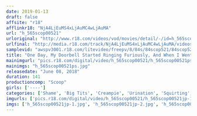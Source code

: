 ```yaml
---
date: 2019-01-13
draft: false
affsite: "r18"
afflinkr18: "NjA4LjEuMS4xLjAuMC4wLjAuMA"
url: "h_565scop00521"
urloriginal: "http://www.r18.com/videos/vod/movies/detail/-/id=h_565scop00521"
urlfinal: "http://media.r18.com/track/NjA4LjEuMS4xLjAuMC4wLjAuMA/videos/vod/movies/detail/-/id=h_565scop00521"
samplevid: "awspv3001.r18.com/litevideo/freepv/8/84s/84scop521/84scop521_dmb_w.mp4"
title: "One Day, My Doorbell Started Ringing Furiously, And When I Went To The Door, There Was A Woman Standing There, Nervously Holding Her Crotch, Saying, 'Please Let Me Use Your Bathroom!' She Seemed Suspicious, So I Kept Saying no, But Then She Started Pissing Herself On The Spot!! I Got So Excited Seeing Her Drip Her Piss Everywhere That I Decided To Fuck Her Right Then And There."
mainimgurl: "pics.r18.com/digital/video/h_565scop00521/h_565scop00521ps.jpg"
mainimgs: "h_565scop00521ps.jpg"
releasedate: "June 08, 2018"
duration: 141
productioncomp: "Scoop"
girls: ['----']
categories: ['Shame', 'Big Tits', 'Creampie', 'Urination', 'Squirting', 'Hi-Def']
imgurls: ['pics.r18.com/digital/video/h_565scop00521/h_565scop00521jp-1.jpg', 'pics.r18.com/digital/video/h_565scop00521/h_565scop00521jp-2.jpg', 'pics.r18.com/digital/video/h_565scop00521/h_565scop00521jp-3.jpg', 'pics.r18.com/digital/video/h_565scop00521/h_565scop00521jp-4.jpg', 'pics.r18.com/digital/video/h_565scop00521/h_565scop00521jp-5.jpg', 'pics.r18.com/digital/video/h_565scop00521/h_565scop00521jp-6.jpg', 'pics.r18.com/digital/video/h_565scop00521/h_565scop00521jp-7.jpg', 'pics.r18.com/digital/video/h_565scop00521/h_565scop00521jp-8.jpg', 'pics.r18.com/digital/video/h_565scop00521/h_565scop00521jp-9.jpg', 'pics.r18.com/digital/video/h_565scop00521/h_565scop00521jp-10.jpg', 'pics.r18.com/digital/video/h_565scop00521/h_565scop00521jp-11.jpg', 'pics.r18.com/digital/video/h_565scop00521/h_565scop00521jp-12.jpg', 'pics.r18.com/digital/video/h_565scop00521/h_565scop00521jp-13.jpg', 'pics.r18.com/digital/video/h_565scop00521/h_565scop00521jp-14.jpg', 'pics.r18.com/digital/video/h_565scop00521/h_565scop00521jp-15.jpg', 'pics.r18.com/digital/video/h_565scop00521/h_565scop00521jp-16.jpg', 'pics.r18.com/digital/video/h_565scop00521/h_565scop00521jp-17.jpg', 'pics.r18.com/digital/video/h_565scop00521/h_565scop00521jp-18.jpg', 'pics.r18.com/digital/video/h_565scop00521/h_565scop00521jp-19.jpg', 'pics.r18.com/digital/video/h_565scop00521/h_565scop00521jp-20.jpg']
imgs: ['h_565scop00521jp-1.jpg', 'h_565scop00521jp-2.jpg', 'h_565scop00521jp-3.jpg', 'h_565scop00521jp-4.jpg', 'h_565scop00521jp-5.jpg', 'h_565scop00521jp-6.jpg', 'h_565scop00521jp-7.jpg', 'h_565scop00521jp-8.jpg', 'h_565scop00521jp-9.jpg', 'h_565scop00521jp-10.jpg', 'h_565scop00521jp-11.jpg', 'h_565scop00521jp-12.jpg', 'h_565scop00521jp-13.jpg', 'h_565scop00521jp-14.jpg', 'h_565scop00521jp-15.jpg', 'h_565scop00521jp-16.jpg', 'h_565scop00521jp-17.jpg', 'h_565scop00521jp-18.jpg', 'h_565scop00521jp-19.jpg', 'h_565scop00521jp-20.jpg']
---
```


